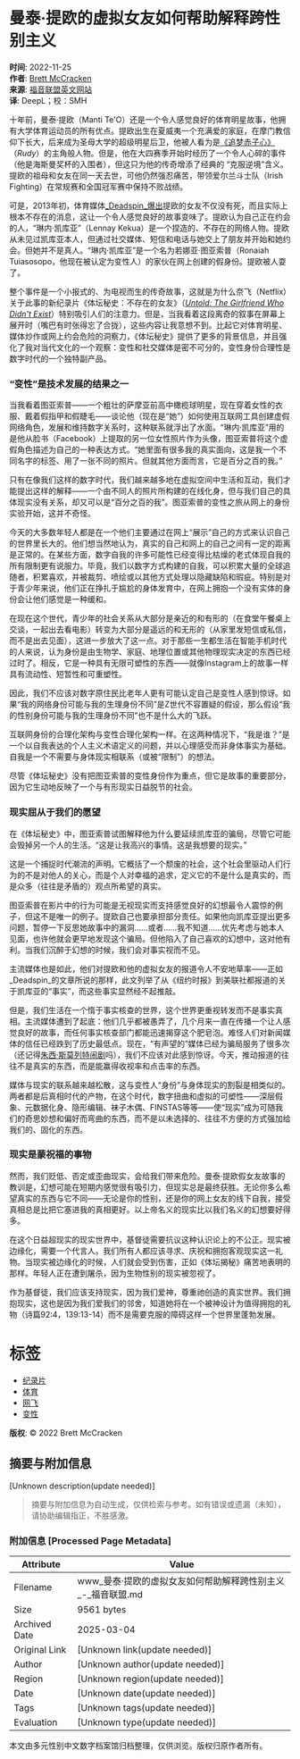 # 曼泰·提欧的虚拟女友如何帮助解释跨性别主义

**时间**: 2022-11-25  
**作者**: [Brett McCracken](https://www.thegospelcoalition.org/profile/brett-mccracken)  
**来源**: [福音联盟英文网站](https://www.thegospelcoalition.org/article/manti-teo-girlfriend-transgenderism)  
**译**: DeepL；校：SMH  

十年前，曼泰·提欧（Manti Te'O）还是一个令人感觉良好的体育明星故事，他拥有大学体育运动员的所有优点。提欧出生在夏威夷一个充满爱的家庭，在摩门教信仰下长大，后来成为圣母大学的超级明星后卫，他被人看为是[《追梦赤子心》](https://movie.douban.com/subject/1294753/)（_Rudy_）的主角般人物。但是，他在大四赛季开始时经历了一个令人心碎的事件（他是海斯曼奖杯的入围者），但这只为他的传奇增添了经典的 “克服逆境”含义。提欧的祖母和女友在同一天去世，可他仍然强忍痛苦，带领爱尔兰斗士队（Irish Fighting）在常规赛和全国冠军赛中保持不败战绩。

可是，2013年初，体育媒体[_Deadspin_爆出](https://deadspin.com/manti-teos-dead-girlfriend-the-most-heartbreaking-an-5976517)提欧的女友不仅没有死，而且实际上根本不存在的消息，这让一个令人感觉良好的故事变味了。提欧认为自己正在约会的人，“琳内·凯库亚”（Lennay Kekua）是一个捏造的、不存在的网络人物。提欧从未见过凯库亚本人，但通过社交媒体、短信和电话与她交上了朋友并开始和她约会。但她并不是真人。“琳内·凯库亚”是一个名为若娜亚·图亚索普（Ronaiah Tuiasosopo，他现在被认定为变性人）的家伙在网上创建的假身份。提欧被人耍了。

整个事件是一个小报式的、为电视而生的传奇故事，这就是为什么奈飞（Netflix）关于此事的新纪录片《体坛秘史：不存在的女友》（[_Untold: The Girlfriend Who Didn't Exist_](https://www.netflix.com/title/81580141)）特别吸引人们的注意力。但是，当我看着这段离奇的叙事在屏幕上展开时（嘴巴有时张得忘了合拢），这些内容让我意想不到。比起它对体育明星、媒体炒作或网上约会危险的洞察力，《体坛秘史》提供了更多的背景信息，并且强化了我对当代文化的一个观察：变性和社交媒体是密不可分的，变性身份合理性是数字时代的一个独特副产品。

### **“变性”是技术发展的结果之一**

当我看着图亚索普——一个粗壮的萨摩亚前高中橄榄球明星，现在穿着女性的衣服、戴着假指甲和假睫毛——谈论他（现在是“她”）如何使用互联网工具创建虚假网络角色，发展和维持数字关系时，这种联系就浮出了水面。“琳内·凯库亚”用的是他从脸书（Facebook）上提取的另一位女性照片作为头像，图亚索普将这个虚假角色描述为自己的一种表达方式。“她里面有很多我的真实面向，这是我一个不同名字的标签、用了一张不同的照片。但就其他方面而言，它是百分之百的我。”

只有在像我们这样的数字时代，我们越来越多地在虚拟空间中生活和互动，我们才能提出这样的解释——一个由不同人的照片所构建的在线化身，但与我们自己的具体现实没有关系，却又可以是“百分之百的我”。图亚索普的变性之旅从网上的身份实验开始，这并不奇怪。

今天的大多数年轻人都是在一个他们主要通过在网上“展示”自己的方式来认识自己的世界里长大的。他们想当然地认为，真实的自己和网上的自己之间有一定的距离是正常的。在某些方面，数字自我的许多可能性已经变得比枯燥的老式体现自我的所有限制更有说服力。毕竟，我们以数字方式构建的自我，可以积累大量的全球追随者，积累喜欢，并被裁剪、喷绘或以其他方式处理以隐藏缺陷和瑕疵。特别是对于青少年来说，他们正在挣扎于尴尬的身体发育中，在网上拥抱一个没有实体的身份会让他们感觉是一种缓和。

在现在这个世代，青少年的社会关系从大部分是亲近的和有形的（在食堂午餐桌上交谈，一起出去看电影）转变为大部分是遥远的和无形的（从家里发短信或私信，而不是出去见面），这进一步放大了这一点。对于那些一生都生活在智能手机时代的人来说，认为身份是由生物学、家庭、地理位置或其他物理现实决定的东西已经过时了。相反，它是一种具有无限可塑性的东西——就像Instagram上的故事一样具有流动性、短暂性和可重塑性。

因此，我们不应该对数字原住民比老年人更有可能认定自己是变性人感到惊讶。如果“我的网络身份可能与我的生理身份不同”是Z世代不容置疑的假设，那么假设“我的性别身份可能与我的生理身份不同”也不是什么大的飞跃。

互联网身份的合理化架构与变性合理化架构一样。在这两种情况下，“我是谁？”是一个以自我表达的个人主义术语定义的问题，并以心理感受而非身体事实为基础。自我是一个不需要与身体现实相联系（或被“限制”）的想法。

尽管《体坛秘史》没有把图亚索普的变性身份作为重点，但它是故事的重要部分，因为它生动地反映了一个与有形现实日益脱节的社会。

### **现实屈从于我们的愿望**

在《体坛秘史》中，图亚索普试图解释他为什么要延续凯库亚的骗局，尽管它可能会毁掉另一个人的生活。“这是让我高兴的事情。这是我想要的现实。”

这是一个捕捉时代潮流的声明。它概括了一个颓废的社会，这个社会里驱动人们行为的不是对他人的关心，而是个人对幸福的追求，定义它的不是什么是真实的，而是众多（往往是矛盾的）观点所希望的真实。

图亚索普在影片中的行为可能是无视现实而支持感觉良好的幻想最令人震惊的例子，但这不是唯一的例子。提欧自己也要承担部分责任。如果他向凯库亚提出更多问题，暂停一下反思她故事中的漏洞……或者……我不知道……优先考虑与她本人见面，也许他就会更早地发现这个骗局。但他陷入了自己喜欢的幻想中，这对他有利。当我们沉醉于幻想的时候，我们会对事实视而不见。

主流媒体也是如此，他们对提欧和他的虚拟女友的报道令人不安地草率——正如_Deadspin_的文章所说的那样，此文列举了从《纽约时报》到美联社都报道的关于凯库亚的“事实”，而这些事实显然经不起推敲。

但是，我们生活在一个惰于事实核查的世界，这个世界更重视转发而不是事实真相。主流媒体遭到了起底：他们几乎都被愚弄了，几个月来一直在传播一个让人感觉良好的故事，而任何事实核查部门都能迅速揭穿这个肥皂泡。难怪人们对新闻媒体的信任已经跌到了历史最低点。现在，“有声望的”媒体已经为骗局服务了很多次（还记得[朱西·斯莫列特闹剧](https://zhuanlan.zhihu.com/p/480864577)吗），我们不应该对此感到惊讶。今天，推动报道的往往不是真实的东西，而是能赢得收视率和点击率的东西。

媒体与现实的联系越来越松散，这与变性人“身份”与身体现实的割裂是相类似的。两者都是后真相时代的产物，在这个时代，数字扭曲和虚拟的可塑性——深层假象、元数据化身、隐形编辑、袜子木偶、FINSTAS等等——使“现实”成为可随我们的奇思妙想和偏好而弯曲的东西，而不是以未选择的、往往不方便的方式强加给我们的、固化的东西。

### **现实是蒙祝福的事物**

然而，我们贬低、否定或歪曲现实，会给我们带来危险。曼泰·提欧假女友故事的教训是，幻想可能在短期内感觉很有吸引力，但现实总是最终获胜。无论你多么希望真实的东西与它不同——无论是你的性别，还是你的网上女友的线下自我，接受真相总是比把它塞进我的真相更好。以上帝名义的现实比以我们名义的幻想要好得多。

在这个日益超现实的现实世界中，基督徒需要抗议这种认识论上的不公正。现实被边缘化，需要一个代言人。我们所有人都应该寻求、庆祝和拥抱客观现实这一礼物。当现实被边缘化的时候，人们就会受到伤害，正如《体坛揭秘》痛苦地表明的那样。年轻人正在遭到屠杀，因为生物性别的现实被忽视了。

作为基督徒，我们应该支持现实，因为我们爱神，尊重祂创造的真实世界。我们拥抱现实，这也是因为我们爱我们的邻舍，知道她将在一个被神设计为值得拥抱的礼物（诗篇92:4，139:13-14）而不是需要克服的障碍这样一个世界里蓬勃发展。

# 标签
- [纪录片](/topics/%e7%ba%aa%e5%bd%95%e7%89%87)
- [体育](/topics/%e4%bd%93%e8%82%b2)
- [网飞](/topics/%e7%bd%91%e9%a3%9e)
- [变性](/topics/%e5%8f%98%e6%80%a7)

**版权**: © 2022 Brett McCracken
<!-- tcd_original_link https://www.tgcchinese.org/article/manti-teo-girlfriend-transgenderism -->


## 摘要与附加信息

<!-- tcd_abstract -->
[Unknown description(update needed)]
<!-- tcd_abstract_end -->

> 摘要与附加信息为自动生成，仅供检索与参考。如有错误或遗漏（未知），请协助编辑指正，不胜感激。

### 附加信息 [Processed Page Metadata]

| Attribute       | Value                                  |
|-----------------|----------------------------------------|
| Filename        | www_曼泰·提欧的虚拟女友如何帮助解释跨性别主义_-_福音联盟.md                             |
| Size            | 9561 bytes                           |
| Archived Date   | 2025-03-04                             |
| Original Link   | [Unknown link(update needed)]                       |
| Author          | [Unknown author(update needed)]                               |
| Region          | [Unknown region(update needed)]                               |
| Date            | [Unknown date(update needed)]                                 |
| Tags            | [Unknown tags(update needed)]                                 |
| Evaluation            | [Unknown type(update needed)]                                 |
<!-- tcd_table_end -->

本文由多元性别中文数字档案馆归档整理，仅供浏览。版权归原作者所有。
